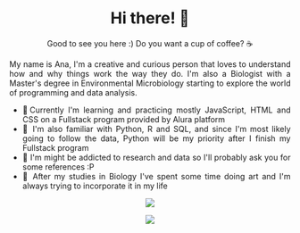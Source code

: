 <h1 align="center"> Hi there! 🌻</h1>

<p align="center">Good to see you here :) Do you want a cup of coffee? ☕</p>
<div align="justify">
My name is Ana, I'm a creative and curious person that loves to understand how and why things work the way they do. I'm also a Biologist with a Master's degree in Environmental Microbiology starting to explore the world of programming and data analysis.

- 🎯Currently I'm learning and practicing mostly JavaScript, HTML and CSS on a Fullstack program provided by Alura platform
- 🐍 I'm also familiar with Python, R and SQL, and since I'm most likely going to follow the data, Python will be my priority after I finish my Fullstack program
- 🎲 I'm might be addicted to research  and data so I'll probably ask you for some references :P
- 🎨 After my studies in Biology I've spent some time doing art and I'm always trying to incorporate it in my life 
</div>

<a href="https://github.com/anamilanezi">
  <p align ="center"><img src="https://github-readme-stats.anuraghazra1.vercel.app/api/top-langs/?username=anamilanezi&layout=compact&theme=radical"/>
</a>
<a href="https://github.com/anamilanezi">
  <p align ="center"><img src="https://github-readme-stats.vercel.app/api?username=anamilanezi&hide=prs&show_icons=true&theme=cobalt" />
</a>



